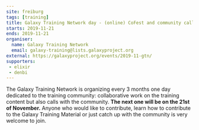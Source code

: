 ```yaml
---
site: freiburg
tags: [training]
title: Galaxy Training Network day - (online) CoFest and community call
starts: 2019-11-21
ends: 2019-11-21
organiser:
  name: Galaxy Training Network
  email: galaxy-training@lists.galaxyproject.org
external: https://galaxyproject.org/events/2019-11-gtn/
supporters:
 - elixir
 - denbi
---
```


The Galaxy Training Network is organizing every 3 months one day dedicated to the training community: collaborative work on the training content but also calls with the community. **The next one will be on the 21st of November.** Anyone who would like to contribute, learn how to contribute to the Galaxy Training Material or just catch up with the community is very welcome to join.
